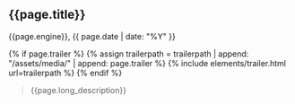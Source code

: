 ## {{page.title}} 
<p class="text-muted">{{page.engine}}, {{ page.date | date: "%Y" }}</p>
{% if page.trailer  %}
{% assign trailerpath = trailerpath | append: "/assets/media/" | append: page.trailer %}
{% include elements/trailer.html url=trailerpath %}
{% endif %}



> {{page.long_description}}

